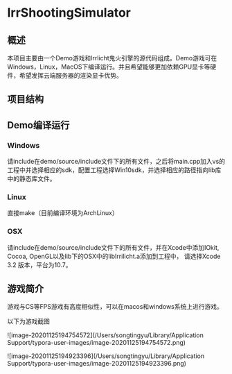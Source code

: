 # IrrShootingSimulator

## 概述
本项目主要由一个Demo游戏和Irrlicht鬼火引擎的源代码组成。Demo游戏可在Windows，Linux，MacOS下编译运行。并且希望能够更加依赖GPU显卡等硬件，希望发挥云端服务器的渲染显卡优势。

## 项目结构

## Demo编译运行
### Windows
请include在demo/source/include文件下的所有文件，之后将main.cpp加入vs的工程中并选择相应的sdk，配置工程选择Win10sdk，并选择相应的路径指向lib库中的静态库文件。

### Linux
直接make（目前编译环境为ArchLinux）

### OSX
请include在demo/source/include文件下的所有文件，并在Xcode中添加IOkit, Cocoa, OpenGL以及lib下的OSX中的libIrrilicht.a添加到工程中，
请选择Xcode 3.2 版本，平台为10.7。

## 游戏简介

游戏与CS等FPS游戏有高度相似性，可以在macos和windows系统上进行游戏。

以下为游戏截图

![image-20201125194754572](/Users/songtingyu/Library/Application Support/typora-user-images/image-20201125194754572.png)

![image-20201125194923396](/Users/songtingyu/Library/Application Support/typora-user-images/image-20201125194923396.png)


